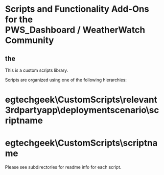 # Scripts and Functionality Add-Ons for the <br> PWS_Dashboard / WeatherWatch Community
## the 

This is a custom scripts library. 

Scripts are organized using one of the following hierarchies: 

#	egtechgeek\CustomScripts\relevant3rdpartyapp\deploymentscenario\scriptname
#	egtechgeek\CustomScripts\scriptname

Please see subdirectories for readme info for each script.
